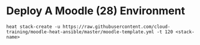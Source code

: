 # Deploy A Moodle (28) Environment

`heat stack-create -u https://raw.githubusercontent.com/cloud-training/moodle-heat-ansible/master/moodle-template.yml -t 120 <stack-name>`
